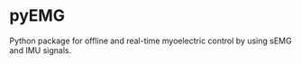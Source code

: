 # pyEMG

Python package for offline and real-time myoelectric control by using sEMG and IMU signals.
